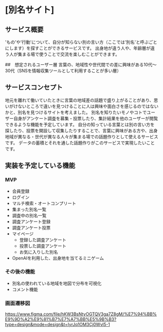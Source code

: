 # [別名サイト]

## サービス概要
'もの'や'行動'について、自分が知らない別の言い方（ここでは'別名'と呼ぶごとにします）を探すことができるサービスです。
出身地が違う人や、年齢層が違う人が集まる場で使うことで交流を楽しむことができます。

##　想定されるユーザー層
言葉の、地域性や世代間での差に興味がある10代〜30代（SNSを情報収集ツールとして利用することが多い層）


## サービスコンセプト
地元を離れて働いていたときに言葉の地域差の話題で盛り上がることがあり、思いがけないところで違いを見つけることに人は興味や面白さを感じるのではないかと、別名を見つけるサイトを考えました。
別名を知りたいモノやコトでユーザー自身がアンケート調査を募集・投票したり、集計結果を他のユーザーが閲覧できるような機能を予定しています。
自分の知っている言葉とは別の言い方を探したり、投票を開設して収集したりすることで、言葉に興味がある方や、出身地域が異なる・世代が異なる人々が集まる場での話題作りとして使えるサービスです。
データの蓄積とそれを通した話題作りがこのサービスで実現したいことです。

## 実装を予定している機能
### MVP
* 会員登録
* ログイン
* マルチ検索・オートコンプリート
* 集まった別名一覧
* 調査中の別名一覧
* 調査アンケート登録
* 調査アンケート投票
* マイページ
  * 登録した調査アンケート
  * 投票した調査アンケート
  * お気に入りした別名
* OpenAIを利用した、出身地を当てるミニゲーム


### その後の機能
* 別名の使われている地域を地図で分布を可視化
* コメント機能

### 画面遷移図
https://www.figma.com/file/hKW3BsNtyOGTQV3ga7Z8gM/%E7%94%BB%E9%9D%A2%E9%81%B7%E7%A7%BB%E5%9B%B3?type=design&mode=design&t=IyrJq1OM3Cj0Wvl5-1
